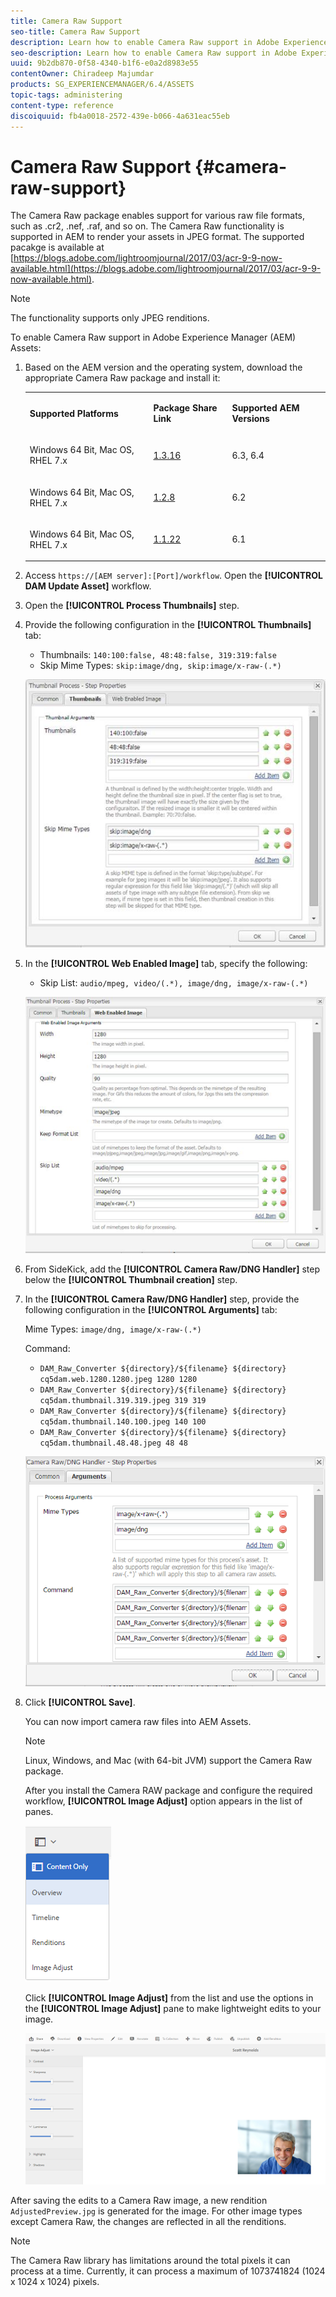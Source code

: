 ```yaml
---
title: Camera Raw Support
seo-title: Camera Raw Support
description: Learn how to enable Camera Raw support in Adobe Experience Manager (AEM) Assets.
seo-description: Learn how to enable Camera Raw support in Adobe Experience Manager (AEM) Assets.
uuid: 9b2db870-0f58-4340-b1f6-e0a2d8983e55
contentOwner: Chiradeep Majumdar
products: SG_EXPERIENCEMANAGER/6.4/ASSETS
topic-tags: administering
content-type: reference
discoiquuid: fb4a0018-2572-439e-b066-4a631eac55eb
---
```


# Camera Raw Support {#camera-raw-support}

The Camera Raw package enables support for various raw file formats, such as .cr2, .nef, .raf, and so on. The Camera Raw functionality is supported in AEM to render your assets in JPEG format. The supported pacakge is available at [https://blogs.adobe.com/lightroomjournal/2017/03/acr-9-9-now-available.html](https://blogs.adobe.com/lightroomjournal/2017/03/acr-9-9-now-available.html).

>[!NOTE]
>
>The functionality supports only JPEG renditions.

To enable Camera Raw support in Adobe Experience Manager (AEM) Assets:

1. Based on the AEM version and the operating system, download the appropriate Camera Raw package and install it:

   <table> 
    <tbody>
    <tr>
    <td><p><strong>Supported Platforms</strong></p> </td> 
    <td><p><strong>Package Share Link</strong></p> </td> 
    <td><p><strong>Supported AEM Versions</strong></p> </td> 
    </tr>
    <tr>
    <td><p>Windows 64 Bit, Mac OS, RHEL 7.x</p> </td> 
    <td><p><a href="https://www.adobeaemcloud.com/content/marketplace/marketplaceProxy.html?packagePath=/content/companies/public/adobe/packages/aem630/product/assets/aem-assets-cameraraw-pkg">1.3.16</a></p> </td> 
    <td><p>6.3, 6.4</p> </td> 
    </tr>
    <tr>
    <td><p>Windows 64 Bit, Mac OS, RHEL 7.x</p> </td> 
    <td><p><a href="https://www.adobeaemcloud.com/content/marketplace/marketplaceProxy.html?packagePath=/content/companies/public/adobe/packages/aem620/product/assets/aem-assets-cameraraw-pkg">1.2.8</a></p> </td> 
    <td><p>6.2 </p> </td> 
    </tr>
    <tr>
    <td><p>Windows 64 Bit, Mac OS, RHEL 7.x</p> </td> 
    <td><p><a href="https://www.adobeaemcloud.com/content/marketplace/marketplaceProxy.html?packagePath=/content/companies/public/adobe/packages/aem610/product/assets/aem-assets-cameraraw-pkg">1.1.22</a></p> </td> 
    <td><p>6.1</p> </td> 
    </tr>
    </tbody>
   </table>

1. Access `https://[AEM server]:[Port]/workflow`. Open the **[!UICONTROL DAM Update Asset]** workflow.

1. Open the **[!UICONTROL Process Thumbnails]** step.  

1. Provide the following configuration in the **[!UICONTROL Thumbnails]** tab:

    * Thumbnails: `140:100:false, 48:48:false, 319:319:false`
    * Skip Mime Types: `skip:image/dng, skip:image/x-raw-(.*)`

   ![chlimage_1-334](assets/chlimage_1-334.png)

1. In the **[!UICONTROL Web Enabled Image]** tab, specify the following:

    * Skip List: `audio/mpeg, video/(.*), image/dng, image/x-raw-(.*)`

   ![chlimage_1-335](assets/chlimage_1-335.png)

1. From SideKick, add the **[!UICONTROL Camera Raw/DNG Handler]** step below the **[!UICONTROL Thumbnail creation]** step.
1. In the **[!UICONTROL Camera Raw/DNG Handler]** step, provide the following configuration in the **[!UICONTROL Arguments]** tab:

   Mime Types: `image/dng, image/x-raw-(.*)`

   Command:

    * `DAM_Raw_Converter ${directory}/${filename} ${directory} cq5dam.web.1280.1280.jpeg 1280 1280`
    * `DAM_Raw_Converter ${directory}/${filename} ${directory} cq5dam.thumbnail.319.319.jpeg 319 319`
    * `DAM_Raw_Converter ${directory}/${filename} ${directory} cq5dam.thumbnail.140.100.jpeg 140 100`
    * `DAM_Raw_Converter ${directory}/${filename} ${directory} cq5dam.thumbnail.48.48.jpeg 48 48`

   ![chlimage_1-336](assets/chlimage_1-336.png)

1. Click **[!UICONTROL Save]**.

   You can now import camera raw files into AEM Assets.

   >[!NOTE]
   >
   >Linux, Windows, and Mac (with 64-bit JVM) support the Camera Raw package.

   After you install the Camera RAW package and configure the required workflow, **[!UICONTROL Image Adjust]** option appears in the list of panes.

   ![chlimage_1-337](assets/chlimage_1-337.png)

   Click **[!UICONTROL Image Adjust]** from the list and use the options in the **[!UICONTROL Image Adjust]** pane to make lightweight edits to your image.

   ![chlimage_1-338](assets/chlimage_1-338.png)

After saving the edits to a Camera Raw image, a new rendition `AdjustedPreview.jpg` is generated for the image. For other image types except Camera Raw, the changes are reflected in all the renditions.

>[!NOTE]
>
>The Camera Raw library has limitations around the total pixels it can process at a time. Currently, it can process a maximum of 1073741824 (1024 x 1024 x 1024) pixels.

